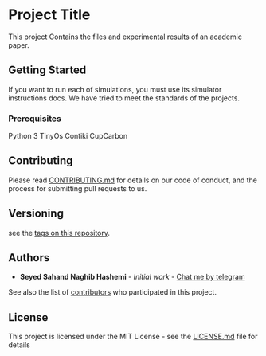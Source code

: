 # Project Title

This project Contains the files and experimental results of an academic paper.

## Getting Started

If you want to run each of simulations, you must use its simulator instructions docs. We have tried to meet the standards of the projects.

### Prerequisites

Python 3
TinyOs
Contiki
CupCarbon

## Contributing

Please read [CONTRIBUTING.md](https://github.com/twastica/stns/b24679402957c63ec426) for details on our code of conduct, and the process for submitting pull requests to us.

## Versioning

see the [tags on this repository](https://github.com/your/project/tags). 

## Authors

* **Seyed Sahand Naghib Hashemi** - *Initial work* - [Chat me by telegram](https://t.me/Twastica)

See also the list of [contributors](https://github.com/twastica/stns/contributors) who participated in this project.

## License

This project is licensed under the MIT License - see the [LICENSE.md](LICENSE.md) file for details

